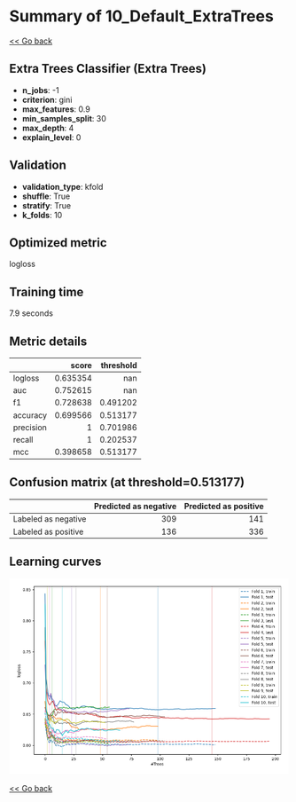 # Summary of 10_Default_ExtraTrees

[<< Go back](../README.md)


## Extra Trees Classifier (Extra Trees)
- **n_jobs**: -1
- **criterion**: gini
- **max_features**: 0.9
- **min_samples_split**: 30
- **max_depth**: 4
- **explain_level**: 0

## Validation
 - **validation_type**: kfold
 - **shuffle**: True
 - **stratify**: True
 - **k_folds**: 10

## Optimized metric
logloss

## Training time

7.9 seconds

## Metric details
|           |    score |   threshold |
|:----------|---------:|------------:|
| logloss   | 0.635354 |  nan        |
| auc       | 0.752615 |  nan        |
| f1        | 0.728638 |    0.491202 |
| accuracy  | 0.699566 |    0.513177 |
| precision | 1        |    0.701986 |
| recall    | 1        |    0.202537 |
| mcc       | 0.398658 |    0.513177 |


## Confusion matrix (at threshold=0.513177)
|                     |   Predicted as negative |   Predicted as positive |
|:--------------------|------------------------:|------------------------:|
| Labeled as negative |                     309 |                     141 |
| Labeled as positive |                     136 |                     336 |

## Learning curves
![Learning curves](learning_curves.png)

[<< Go back](../README.md)
